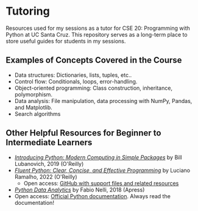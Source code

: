 # Tutoring
Resources used for my sessions as a tutor for CSE 20: Programming with Python at UC Santa Cruz. This repository serves as a long-term place to store useful guides for students in my sessions.

## Examples of Concepts Covered in the Course
- Data structures: Dictionaries, lists, tuples, etc..
- Control flow: Conditionals, loops, error-handling.
- Object-oriented programming: Class construction, inheritance, polymorphism.
- Data analysis: File manipulation, data processing with NumPy, Pandas, and Matplotlib.
- Search algorithms 

## Other Helpful Resources for Beginner to Intermediate Learners
- [*Introducing Python: Modern Computing in Simple Packages*](https://www.oreilly.com/library/view/introducing-python-2nd/9781492051374/) by Bill Lubanovich, 2019 (O'Reilly)
- [*Fluent Python: Clear, Concise, and Effective Programming*](https://www.oreilly.com/library/view/fluent-python-2nd/9781492056348/) by Luciano Ramalho, 2022 (O'Reilly)
    - Open access: [GitHub with support files and related resources](https://github.com/fluentpython)
- [*Python Data Analytics*](https://link.springer.com/book/10.1007/978-1-4842-3913-1) by Fabio Nelli, 2018 (Apress)
- Open access: [Official Python documentation](https://www.python.org/doc/). Always read the documentation!
